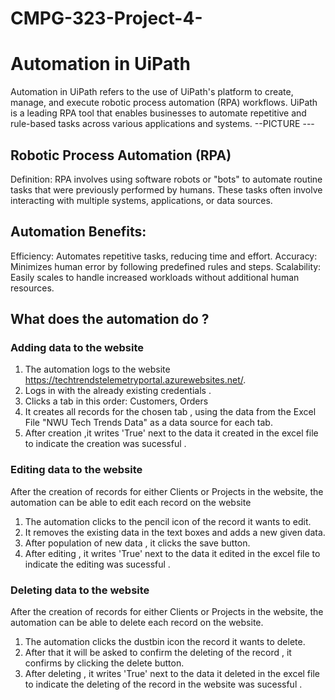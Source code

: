 # CMPG-323-Project-4-

# Automation in UiPath 
Automation in UiPath refers to the use of UiPath's platform to create, manage, and execute robotic process automation (RPA) workflows. UiPath is a leading RPA tool that enables businesses to automate repetitive and rule-based tasks across various applications and systems.
--PICTURE ---

## Robotic Process Automation (RPA)
Definition: RPA involves using software robots or "bots" to automate routine tasks that were previously performed by humans. These tasks often involve interacting with multiple systems, applications, or data sources.

## Automation Benefits:
Efficiency: Automates repetitive tasks, reducing time and effort.
Accuracy: Minimizes human error by following predefined rules and steps.
Scalability: Easily scales to handle increased workloads without additional human resources.

## What does the automation do ?
### Adding data to the website 

1. The automation logs to the website https://techtrendstelemetryportal.azurewebsites.net/.
2. Logs in with the already existing credentials .
3. Clicks a tab in this order: Customers, Orders
4. It creates all records for the chosen tab , using the data from the Excel File "NWU Tech Trends Data" as a data source for each tab.
5. After creation ,it writes 'True' next to the data it created in the excel file to indicate the creation was sucessful . 

### Editing data  to the website
After the creation of records for either Clients or  Projects in the website, the automation can be able to edit each record on the website 
1. The automation clicks to the pencil icon of the record it wants to edit.
2. It removes the existing data in the text boxes and adds a new given data.
3. After population of new data , it clicks the save button.
4. After editing , it writes 'True' next to the data it edited in the excel file to indicate the editing was sucessful .

### Deleting data  to the website
After the creation of records for either Clients or Projects in the website, the automation can be able to delete each record on the website.
1. The automation clicks the dustbin icon the record it wants to delete.
2. After that it will be asked to confirm the deleting of the record , it confirms by clicking the delete button.
3. After deleting , it writes 'True' next to the data it deleted in the excel file to indicate the deleting of the record in the website was sucessful .

   

